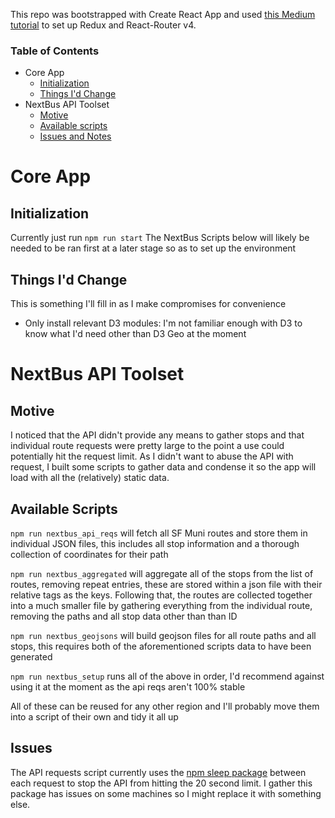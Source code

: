 This repo was bootstrapped with Create React App and used [this Medium tutorial](https://medium.com/@notrab/getting-started-with-create-react-app-redux-react-router-redux-thunk-d6a19259f71f) to set up Redux and React-Router v4.

### Table of Contents

- Core App
  - [Initialization](#initialization)
  - [Things I'd Change](#things-id-change)
- NextBus API Toolset
  - [Motive](#movite)
  - [Available scripts](#available-scripts)
  - [Issues and Notes](#issues-and-notes)

# Core App

## Initialization

Currently just run `npm run start`
The NextBus Scripts below will likely be needed to be ran first at a later stage so as to set up the environment

## Things I'd Change

This is something I'll fill in as I make compromises for convenience

- Only install relevant D3 modules: I'm not familiar enough with D3 to know what I'd need other than D3 Geo at the moment

# NextBus API Toolset

## Motive
I noticed that the API didn't provide any means to gather stops and that individual route requests were pretty large to the point a use could potentially hit the request limit. As I didn't want to abuse the API with request, I built some scripts to gather data and condense it so the app will load with all the (relatively) static data.

## Available Scripts

`npm run nextbus_api_reqs` will fetch all SF Muni routes and store them in individual JSON files, this includes all stop information and a thorough collection of coordinates for their path

`npm run nextbus_aggregated` will aggregate all of the stops from the list of routes, removing repeat entries, these are stored within a json file with their relative tags as the keys. Following that, the routes are collected together into a much smaller file by gathering everything from the individual route, removing the paths and all stop data other than than ID

`npm run nextbus_geojsons` will build geojson files for all route paths and all stops, this requires both of the aforementioned scripts data to have been generated

`npm run nextbus_setup` runs all of the above in order, I'd recommend against using it at the moment as the api reqs aren't 100% stable

All of these can be reused for any other region and I'll probably move them into a script of their own and tidy it all up

## Issues

The API requests script currently uses the [npm sleep package](https://www.npmjs.com/package/sleep) between each request to stop the API from hitting the 20 second limit. I gather this package has issues on some machines so I might replace it with something else.
